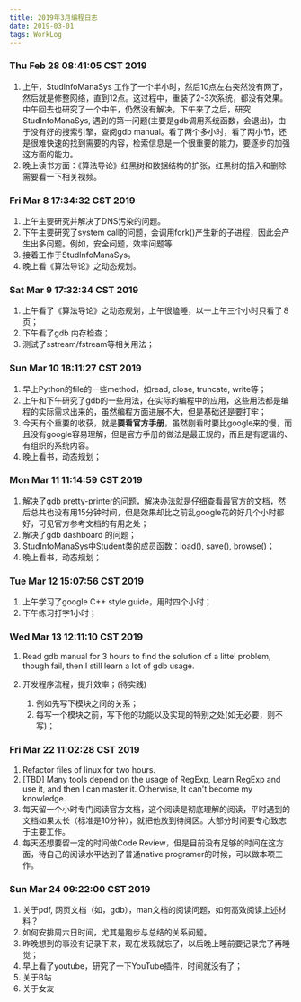 ```yaml
---
title: 2019年3月编程日志
date: 2019-03-01
tags: WorkLog
---
```

### Thu Feb 28 08:41:05 CST 2019
1. 上午，StudInfoManaSys 工作了一个半小时，然后10点左右突然没有网了，然后就是修整网络，直到12点。这过程中，重装了2-3次系统，都没有效果。中午回去也研究了一个中午，仍然没有解决。下午来了之后，研究StudInfoManaSys, 遇到的第一问题(主要是gdb调用系统函数，会退出)，由于没有好的搜索引擎，查阅gdb manual。看了两个多小时，看了两小节，还是很难快速的找到需要的内容，检索信息是一个很重要的能力，要逐步的加强这方面的能力。
2. 晚上读书方面：《算法导论》红黑树和数据结构的扩张，红黑树的插入和删除需要看一下相关视频。


### Fri Mar  8 17:34:32 CST 2019

1. 上午主要研究并解决了DNS污染的问题。
2. 下午主要研究了system call的问题，会调用fork()产生新的子进程，因此会产生出多问题。例如，安全问题，效率问题等
3. 接着工作于StudInfoManaSys。
4. 晚上看《算法导论》之动态规划。


### Sat Mar  9 17:32:34 CST 2019

1. 上午看了《算法导论》之动态规划，上午很瞌睡，以一上午三个小时只看了８页；
2. 下午看了gdb 内存检查；
3. 测试了sstream/fstream等相关用法；

### Sun Mar 10 18:11:27 CST 2019

1. 早上Python的file的一些method，如read, close, truncate, write等；
2. 上午和下午研究了gdb的一些用法，在实际的编程中的应用，这些用法都是编程的实际需求出来的，虽然编程方面进展不大，但是基础还是要打牢；
3. 今天有个重要的收获，就是**要看官方手册**，虽然刚看时要比google来的慢，而且没有google容易理解，但是官方手册的做法是最正规的，而且是有逻辑的、有组织的系统内容。
4. 晚上看书，动态规划；

### Mon Mar 11 11:14:59 CST 2019

1. 解决了gdb pretty-printer的问题，解决办法就是仔细查看最官方的文档，然后总共也没有用15分钟时间，但是效果却比之前乱google花的好几个小时都好，可见官方参考文档的有用之处；
2. 解决了gdb dashboard 的问题；
3. StudInfoManaSys中Student类的成员函数：load(), save(), browse()；
4. 晚上看书，动态规划；

### Tue Mar 12 15:07:56 CST 2019

1. 上午学习了google C++ style guide，用时四个小时；
2. 下午练习打字1小时；

### Wed Mar 13 12:11:10 CST 2019

1. Read gdb manual for 3 hours to find the solution of a littel problem, though fail, then I still learn a lot of gdb usage. 

2. 开发程序流程，提升效率；(待实践)
	1. 例如先写下模块之间的关系；
	2. 每写一个模块之前，写下他的功能以及实现的特别之处(如无必要，则不写)；

### Fri Mar 22 11:02:28 CST 2019

1. Refactor files of linux for two hours. 
2. [TBD] Many tools depend on the usage of RegExp, Learn RegExp and use it, and then I can master it. Otherwise, It can't become my knowledge.
3. 每天留一个小时专门阅读官方文档，这个阅读是彻底理解的阅读，平时遇到的文档如果太长（标准是10分钟），就把他放到待阅区。大部分时间要专心致志于主要工作。
4. 每天还想要留一定的时间做Code Review，但是目前没有足够的时间在这方面，待自己的阅读水平达到了普通native programer的时候，可以做本项工作。

### Sun Mar 24 09:22:00 CST 2019

1. 关于pdf, 网页文档（如，gdb），man文档的阅读问题，如何高效阅读上述材料？
2. 如何安排周六日时间，尤其是跑步与总结的关系问题。
3. 昨晚想到的事没有记录下来，现在发现就忘了，以后晚上睡前要记录完了再睡觉；
4. 早上看了youtube，研究了一下YouTube插件，时间就没有了；
5. 关于B站
6. 关于女友

